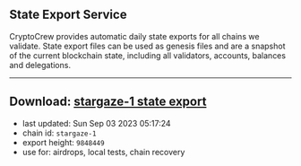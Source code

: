 ## State Export Service
CryptoCrew provides automatic daily state exports for all chains we validate. State export files can be used as genesis files and are a snapshot of the current blockchain state, including all validators, accounts, balances and delegations.

---
**Download: [stargaze-1 state export](https://dl.ccvalidators.com/SERVICE/stargaze/stargaze-1_export_9848449.json)**
---

- last updated: Sun Sep 03 2023 05:17:24
- chain id: `stargaze-1`
- export height: `9848449`
- use for: airdrops, local tests, chain recovery
